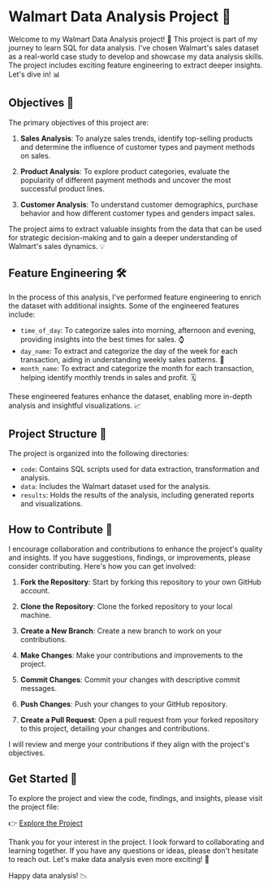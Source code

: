 # Walmart Data Analysis Project 🛒

Welcome to my Walmart Data Analysis project! 🚀 This project is part of my journey to learn SQL for data analysis. I've chosen Walmart's sales dataset as a real-world case study to develop and showcase my data analysis skills. The project includes exciting feature engineering to extract deeper insights. Let's dive in! 📊

## Objectives 🎯

The primary objectives of this project are:

1. **Sales Analysis**: To analyze sales trends, identify top-selling products and determine the influence of customer types and payment methods on sales.

2. **Product Analysis**: To explore product categories, evaluate the popularity of different payment methods and uncover the most successful product lines.

3. **Customer Analysis**: To understand customer demographics, purchase behavior and how different customer types and genders impact sales.

The project aims to extract valuable insights from the data that can be used for strategic decision-making and to gain a deeper understanding of Walmart's sales dynamics. 💡

## Feature Engineering 🛠️

In the process of this analysis, I've performed feature engineering to enrich the dataset with additional insights. Some of the engineered features include:

- `time_of_day`: To categorize sales into morning, afternoon and evening, providing insights into the best times for sales. ⌚
- `day_name`: To extract and categorize the day of the week for each transaction, aiding in understanding weekly sales patterns. 📆
- `month_name`: To extract and categorize the month for each transaction, helping identify monthly trends in sales and profit. 🗓️

These engineered features enhance the dataset, enabling more in-depth analysis and insightful visualizations. 📈

## Project Structure 📂

The project is organized into the following directories:

- `code`: Contains SQL scripts used for data extraction, transformation and analysis.
- `data`: Includes the Walmart dataset used for the analysis.
- `results`: Holds the results of the analysis, including generated reports and visualizations.

## How to Contribute 🤝

I encourage collaboration and contributions to enhance the project's quality and insights. If you have suggestions, findings, or improvements, please consider contributing. Here's how you can get involved:

1. **Fork the Repository**: Start by forking this repository to your own GitHub account.

2. **Clone the Repository**: Clone the forked repository to your local machine.

3. **Create a New Branch**: Create a new branch to work on your contributions.

4. **Make Changes**: Make your contributions and improvements to the project.

5. **Commit Changes**: Commit your changes with descriptive commit messages.

6. **Push Changes**: Push your changes to your GitHub repository.

7. **Create a Pull Request**: Open a pull request from your forked repository to this project, detailing your changes and contributions.

I will review and merge your contributions if they align with the project's objectives.

## Get Started 🚀

To explore the project and view the code, findings, and insights, please visit the project file:

👉 [Explore the Project]([YourGitHubLink](https://github.com/Muhammad-Rayyan1/Walmart-Sales-Analysis-Using-SQL/blob/main/walmartsalesanalysis.sql))

Thank you for your interest in the project. I look forward to collaborating and learning together. If you have any questions or ideas, please don't hesitate to reach out. Let's make data analysis even more exciting! 💪

Happy data analysis! 📉
